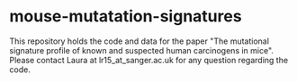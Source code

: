 # mouse-mutatation-signatures

This repository holds the code and data for the paper "The mutational signature profile of known and suspected human carcinogens in mice".
Please contact Laura at lr15_at_sanger.ac.uk for any question regarding the code.

